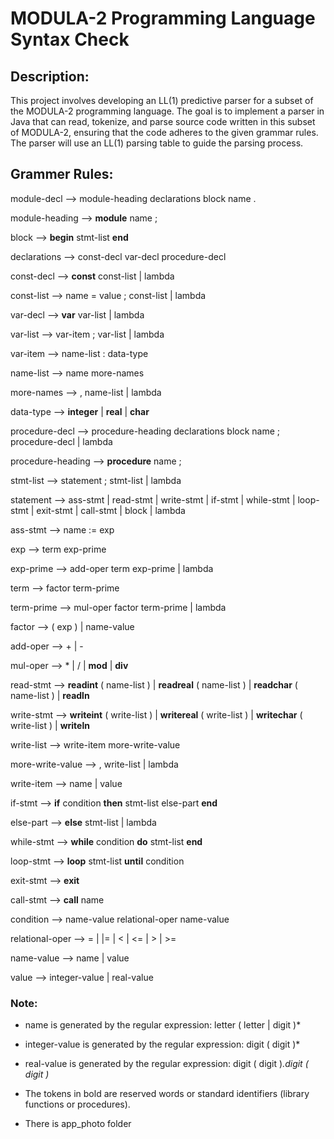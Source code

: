 # MODULA-2 Programming Language Syntax Check

## Description:
This project involves developing an LL(1) predictive parser for a subset of the MODULA-2 programming language.
The goal is to implement a parser in Java that can read, tokenize, and parse source code written in this subset of MODULA-2, ensuring that the code adheres to the given grammar rules.
The parser will use an LL(1) parsing table to guide the parsing process.

## Grammer Rules:
module-decl --> module-heading declarations block name . 

module-heading --> **module** name ; 

block --> **begin** stmt-list **end**

declarations --> const-decl var-decl procedure-decl  

const-decl --> **const** const-list | lambda

const-list --> name = value ; const-list | lambda 

var-decl --> **var** var-list | lambda

var-list --> var-item ; var-list | lambda

var-item --> name-list : data-type

name-list --> name more-names 

more-names --> , name-list | lambda

data-type --> **integer** | **real** | **char** 

procedure-decl --> procedure-heading declarations block name ; procedure-decl | lambda

procedure-heading --> **procedure** name ; 

stmt-list --> statement ; stmt-list | lambda

statement --> ass-stmt | read-stmt | write-stmt | if-stmt | while-stmt | loop-stmt | exit-stmt | call-stmt | block | lambda

ass-stmt --> name := exp

exp --> term exp-prime

exp-prime --> add-oper term exp-prime | lambda	

term --> factor term-prime  

term-prime --> mul-oper factor term-prime | lambda

factor -->  ( exp ) | name-value

add-oper --> + | -  

mul-oper --> * | / | **mod** | **div**

read-stmt --> **readint** ( name-list ) | **readreal** ( name-list ) | **readchar** ( name-list ) | **readln**  

write-stmt --> **writeint** ( write-list ) | **writereal** ( write-list ) | **writechar** ( write-list ) | **writeln**  

write-list --> write-item more-write-value 

more-write-value --> , write-list | lambda

write-item --> name | value   

if-stmt --> **if** condition **then** stmt-list else-part **end**

else-part --> **else** stmt-list | lambda

while-stmt --> **while** condition **do** stmt-list **end**

loop-stmt --> **loop** stmt-list **until** condition   

exit-stmt --> **exit**      

call-stmt --> **call** name

condition --> name-value relational-oper name-value   

relational-oper --> = | |= | < | <= | > | >=

name-value --> name | value 

value --> integer-value | real-value

### Note:
- name is generated by the regular expression:   letter ( letter | digit )*  

- integer-value  is generated by the regular expression: 	 digit ( digit )*   

- real-value  is generated by the regular expression: 	 digit ( digit )*.digit ( digit )*

- The tokens in bold are reserved words or standard identifiers (library functions or procedures).

- There is app_photo folder
